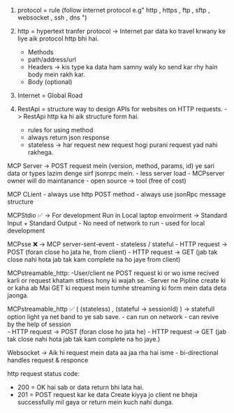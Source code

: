 
1. protocol = rule (follow internet protocol e.g" http , https , ftp , sftp , websocket , ssh , dns ")

2. http = hypertext tranfer protocol    -> Internet par data ko travel krwany ke liye aik protocol http bhi hai. 
     - Methods
     - path/address/url
     - Headers           -> kis type ka data ham samny waly ko send kar rhy hain body mein rakh kar.
     - Body (optional)

3. Internet = Global Road

4. RestApi = structure way to design APIs for websites on HTTP requests.   -> RestApi http ka hi aik structure form hai.
     - rules for using method
     - always return json response
     - stateless                    -> har request new request hogi purani request yad nahi rakhega.

MCP Server    -> POST request mein (version, method, params, id) ye sari data or types lazim denge sirf jsonrpc mein.
     - less server load 
     - MCPserver owner will do maintanance
     - open source -> tool (free of cost)

MCP CLient
     - always use http POST method
     - always use jsonRpc message structure

MCPStdio ✅                      -> For development Run in Local laptop envoirment -> Standard Input + Standard Output
     - No need of network to run
     - used for local development

MCPsse ❌    -> MCP server-sent-event 
     - stateless / stateful
     - HTTP request -> POST (foran close ho jata he, from client)
     - HTTP request -> GET (jab tak close nahi hota jab tak kam complete na ho jaye from client)

MCPstreamable_http:
 -User/client ne POST request ki or wo isme recived karli or request khatam sttless hony ki wajah se.
 -Server ne Pipline create ki or kaha ab Mai GET ki request mein tumhe streaming ki form mein data deta jaonga.     

MCPstreamable_http ✅ ( (stateless) , (stateful -> sessionId) ) -> statefull option light ya net band to ye sab save.
     - can run on network
     - can revive by the help of session    
     - HTTP request -> POST (foran close ho jata he) 
     - HTTP request -> GET (jab tak close nahi hota jab tak kam complete na ho jaye.)


Websocket  -> Aik hi request mein data aa jaa rha hai isme
     - bi-directional handles request & responce


http request status code:
   - 200 = OK hai sab or data return bhi lata hai.
   - 201 = POST request kar ke data Create kiyya jo client ne bheja successfully mil gaya or return mein kuch nahi dunga.